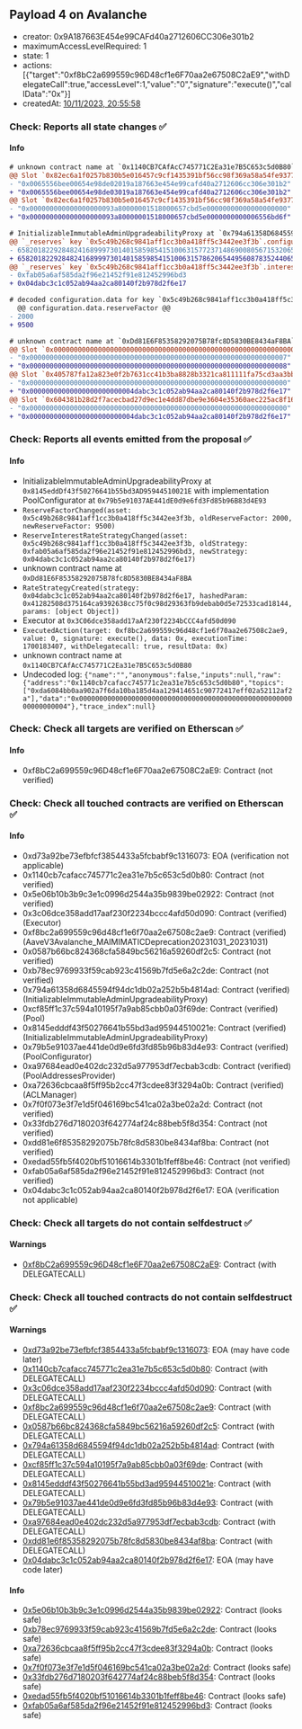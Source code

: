 ## Payload 4 on Avalanche

- creator: 0x9A187663E454e99CAFd40a2712606CC306e301b2
- maximumAccessLevelRequired: 1
- state: 1
- actions: [{"target":"0xf8bC2a699559c96D48cf1e6F70aa2e67508C2aE9","withDelegateCall":true,"accessLevel":1,"value":"0","signature":"execute()","callData":"0x"}]
- createdAt: [10/11/2023, 20:55:58](https://snowtrace.io/tx/0x58089e890c7431adfdce4c738583c3d8b70ae19cc45b89ef2be06f4c8382e12d)

### Check: Reports all state changes :white_check_mark:

#### Info


```diff
# unknown contract name at `0x1140CB7CAfAcC745771C2Ea31e7B5C653c5d0B80`
@@ Slot `0x82ec6a1f0257b830b5e016457c9cf1435391bf56cc98f369a58a54fe93772465` @@
- "0x0065556bee00654e98de02019a187663e454e99cafd40a2712606cc306e301b2"
+ "0x0065556bee00654e98de03019a187663e454e99cafd40a2712606cc306e301b2"
@@ Slot `0x82ec6a1f0257b830b5e016457c9cf1435391bf56cc98f369a58a54fe93772466` @@
- "0x000000000000000000093a80000001518000657cbd5e00000000000000000000"
+ "0x000000000000000000093a80000001518000657cbd5e0000000000006556bd6f"
```

```diff
# InitializableImmutableAdminUpgradeabilityProxy at `0x794a61358D6845594F94dc1DB02A252b5b4814aD` with implementation Pool at `0xCf85FF1c37c594a10195F7A9Ab85CBb0a03f69dE`
@@ `_reserves` key `0x5c49b268c9841aff1cc3b0a418ff5c3442ee3f3b`.configuration.data @@
- 6582018229284824168999730140158598541510063157723714869008056715320652
+ 6582018229284824168999730140158598541510063157862065449560878352440652
@@ `_reserves` key `0x5c49b268c9841aff1cc3b0a418ff5c3442ee3f3b`.interestRateStrategyAddress @@
- 0xfab05a6af585da2f96e21452f91e812452996bd3
+ 0x04dabc3c1c052ab94aa2ca80140f2b978d2f6e17

# decoded configuration.data for key `0x5c49b268c9841aff1cc3b0a418ff5c3442ee3f3b` (symbol: MAI)
  @@ configuration.data.reserveFactor @@
- 2000
+ 9500

```

```diff
# unknown contract name at `0xDd81E6F85358292075B78fc8D5830BE8434aF8BA`
@@ Slot `0x0000000000000000000000000000000000000000000000000000000000000002` @@
- "0x0000000000000000000000000000000000000000000000000000000000000007"
+ "0x0000000000000000000000000000000000000000000000000000000000000008"
@@ Slot `0x405787fa12a823e0f2b7631cc41b3ba8828b3321ca811111fa75cd3aa3bb5ad5` @@
- "0x0000000000000000000000000000000000000000000000000000000000000000"
+ "0x00000000000000000000000004dabc3c1c052ab94aa2ca80140f2b978d2f6e17"
@@ Slot `0x604381b28d2f7acecbad27d9ec1e4dd87dbe9e3604e35360aec225ac8f160b59` @@
- "0x0000000000000000000000000000000000000000000000000000000000000000"
+ "0x00000000000000000000000004dabc3c1c052ab94aa2ca80140f2b978d2f6e17"
```


### Check: Reports all events emitted from the proposal :white_check_mark:

#### Info

- InitializableImmutableAdminUpgradeabilityProxy at `0x8145eddDf43f50276641b55bd3AD95944510021E` with implementation PoolConfigurator at `0x79b5e91037AE441dE0d9e6fd3Fd85b96B83d4E93`
- `ReserveFactorChanged(asset: 0x5c49b268c9841aff1cc3b0a418ff5c3442ee3f3b, oldReserveFactor: 2000, newReserveFactor: 9500)`
- `ReserveInterestRateStrategyChanged(asset: 0x5c49b268c9841aff1cc3b0a418ff5c3442ee3f3b, oldStrategy: 0xfab05a6af585da2f96e21452f91e812452996bd3, newStrategy: 0x04dabc3c1c052ab94aa2ca80140f2b978d2f6e17)`
- unknown contract name at `0xDd81E6F85358292075B78fc8D5830BE8434aF8BA`
- `RateStrategyCreated(strategy: 0x04dabc3c1c052ab94aa2ca80140f2b978d2f6e17, hashedParam: 0x41282508d375164ca9392638cc75f0c98d29363fb9debab0d5e72533cad18144, params: [object Object])`
- Executor at `0x3C06dce358add17aAf230f2234bCCC4afd50d090`
- `ExecutedAction(target: 0xf8bc2a699559c96d48cf1e6f70aa2e67508c2ae9, value: 0, signature: execute(), data: 0x, executionTime: 1700183407, withDelegatecall: true, resultData: 0x)`
- unknown contract name at `0x1140CB7CAfAcC745771C2Ea31e7B5C653c5d0B80`
- Undecoded log: `{"name":"","anonymous":false,"inputs":null,"raw":{"address":"0x1140cb7cafacc745771c2ea31e7b5c653c5d0b80","topics":["0xda6084bb0aa902a7f6da10ba185d4aa129414651c90772417eff02a52112af2a"],"data":"0x0000000000000000000000000000000000000000000000000000000000000004"},"trace_index":null}`

### Check: Check all targets are verified on Etherscan :white_check_mark:

#### Info

- 0xf8bC2a699559c96D48cf1e6F70aa2e67508C2aE9: Contract (not verified)

### Check: Check all touched contracts are verified on Etherscan :white_check_mark:

#### Info

- 0xd73a92be73efbfcf3854433a5fcbabf9c1316073: EOA (verification not applicable)
- 0x1140cb7cafacc745771c2ea31e7b5c653c5d0b80: Contract (not verified)
- 0x5e06b10b3b9c3e1c0996d2544a35b9839be02922: Contract (not verified)
- 0x3c06dce358add17aaf230f2234bccc4afd50d090: Contract (verified) (Executor)
- 0xf8bc2a699559c96d48cf1e6f70aa2e67508c2ae9: Contract (verified) (AaveV3Avalanche_MAIMIMATICDeprecation20231031_20231031)
- 0x0587b66bc824368cfa5849bc56216a59260df2c5: Contract (not verified)
- 0xb78ec9769933f59cab923c41569b7fd5e6a2c2de: Contract (not verified)
- 0x794a61358d6845594f94dc1db02a252b5b4814ad: Contract (verified) (InitializableImmutableAdminUpgradeabilityProxy)
- 0xcf85ff1c37c594a10195f7a9ab85cbb0a03f69de: Contract (verified) (Pool)
- 0x8145edddf43f50276641b55bd3ad95944510021e: Contract (verified) (InitializableImmutableAdminUpgradeabilityProxy)
- 0x79b5e91037ae441de0d9e6fd3fd85b96b83d4e93: Contract (verified) (PoolConfigurator)
- 0xa97684ead0e402dc232d5a977953df7ecbab3cdb: Contract (verified) (PoolAddressesProvider)
- 0xa72636cbcaa8f5ff95b2cc47f3cdee83f3294a0b: Contract (verified) (ACLManager)
- 0x7f0f073e3f7e1d5f046169bc541ca02a3be02a2d: Contract (not verified)
- 0x33fdb276d7180203f642774af24c88beb5f8d354: Contract (not verified)
- 0xdd81e6f85358292075b78fc8d5830be8434af8ba: Contract (not verified)
- 0xedad55fb5f4020bf51016614b3301b1feff8be46: Contract (not verified)
- 0xfab05a6af585da2f96e21452f91e812452996bd3: Contract (not verified)
- 0x04dabc3c1c052ab94aa2ca80140f2b978d2f6e17: EOA (verification not applicable)

### Check: Check all targets do not contain selfdestruct :white_check_mark:

#### Warnings

- [0xf8bC2a699559c96D48cf1e6F70aa2e67508C2aE9](https://snowtrace.io/address/0xf8bC2a699559c96D48cf1e6F70aa2e67508C2aE9): Contract (with DELEGATECALL)

### Check: Check all touched contracts do not contain selfdestruct :white_check_mark:

#### Warnings

- [0xd73a92be73efbfcf3854433a5fcbabf9c1316073](https://snowtrace.io/address/0xd73a92be73efbfcf3854433a5fcbabf9c1316073): EOA (may have code later)
- [0x1140cb7cafacc745771c2ea31e7b5c653c5d0b80](https://snowtrace.io/address/0x1140cb7cafacc745771c2ea31e7b5c653c5d0b80): Contract (with DELEGATECALL)
- [0x3c06dce358add17aaf230f2234bccc4afd50d090](https://snowtrace.io/address/0x3c06dce358add17aaf230f2234bccc4afd50d090): Contract (with DELEGATECALL)
- [0xf8bc2a699559c96d48cf1e6f70aa2e67508c2ae9](https://snowtrace.io/address/0xf8bc2a699559c96d48cf1e6f70aa2e67508c2ae9): Contract (with DELEGATECALL)
- [0x0587b66bc824368cfa5849bc56216a59260df2c5](https://snowtrace.io/address/0x0587b66bc824368cfa5849bc56216a59260df2c5): Contract (with DELEGATECALL)
- [0x794a61358d6845594f94dc1db02a252b5b4814ad](https://snowtrace.io/address/0x794a61358d6845594f94dc1db02a252b5b4814ad): Contract (with DELEGATECALL)
- [0xcf85ff1c37c594a10195f7a9ab85cbb0a03f69de](https://snowtrace.io/address/0xcf85ff1c37c594a10195f7a9ab85cbb0a03f69de): Contract (with DELEGATECALL)
- [0x8145edddf43f50276641b55bd3ad95944510021e](https://snowtrace.io/address/0x8145edddf43f50276641b55bd3ad95944510021e): Contract (with DELEGATECALL)
- [0x79b5e91037ae441de0d9e6fd3fd85b96b83d4e93](https://snowtrace.io/address/0x79b5e91037ae441de0d9e6fd3fd85b96b83d4e93): Contract (with DELEGATECALL)
- [0xa97684ead0e402dc232d5a977953df7ecbab3cdb](https://snowtrace.io/address/0xa97684ead0e402dc232d5a977953df7ecbab3cdb): Contract (with DELEGATECALL)
- [0xdd81e6f85358292075b78fc8d5830be8434af8ba](https://snowtrace.io/address/0xdd81e6f85358292075b78fc8d5830be8434af8ba): Contract (with DELEGATECALL)
- [0x04dabc3c1c052ab94aa2ca80140f2b978d2f6e17](https://snowtrace.io/address/0x04dabc3c1c052ab94aa2ca80140f2b978d2f6e17): EOA (may have code later)

#### Info

- [0x5e06b10b3b9c3e1c0996d2544a35b9839be02922](https://snowtrace.io/address/0x5e06b10b3b9c3e1c0996d2544a35b9839be02922): Contract (looks safe)
- [0xb78ec9769933f59cab923c41569b7fd5e6a2c2de](https://snowtrace.io/address/0xb78ec9769933f59cab923c41569b7fd5e6a2c2de): Contract (looks safe)
- [0xa72636cbcaa8f5ff95b2cc47f3cdee83f3294a0b](https://snowtrace.io/address/0xa72636cbcaa8f5ff95b2cc47f3cdee83f3294a0b): Contract (looks safe)
- [0x7f0f073e3f7e1d5f046169bc541ca02a3be02a2d](https://snowtrace.io/address/0x7f0f073e3f7e1d5f046169bc541ca02a3be02a2d): Contract (looks safe)
- [0x33fdb276d7180203f642774af24c88beb5f8d354](https://snowtrace.io/address/0x33fdb276d7180203f642774af24c88beb5f8d354): Contract (looks safe)
- [0xedad55fb5f4020bf51016614b3301b1feff8be46](https://snowtrace.io/address/0xedad55fb5f4020bf51016614b3301b1feff8be46): Contract (looks safe)
- [0xfab05a6af585da2f96e21452f91e812452996bd3](https://snowtrace.io/address/0xfab05a6af585da2f96e21452f91e812452996bd3): Contract (looks safe)

